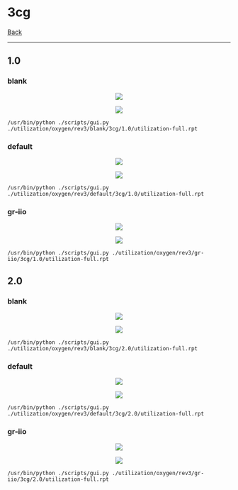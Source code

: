 # 3cg

[Back](<../rev3.md>)

---

## 1.0
### blank

<p align="center">
	<img src="../../../../images/oxygen/rev3/blank/3cg/1.0/table.jpg" />
</p>

<p align="center">
	<img src="../../../../images/oxygen/rev3/blank/3cg/1.0/graph.png" />
</p>

`/usr/bin/python ./scripts/gui.py ./utilization/oxygen/rev3/blank/3cg/1.0/utilization-full.rpt`

### default

<p align="center">
	<img src="../../../../images/oxygen/rev3/default/3cg/1.0/table.jpg" />
</p>

<p align="center">
	<img src="../../../../images/oxygen/rev3/default/3cg/1.0/graph.png" />
</p>

`/usr/bin/python ./scripts/gui.py ./utilization/oxygen/rev3/default/3cg/1.0/utilization-full.rpt`

### gr-iio

<p align="center">
	<img src="../../../../images/oxygen/rev3/gr-iio/3cg/1.0/table.jpg" />
</p>

<p align="center">
	<img src="../../../../images/oxygen/rev3/gr-iio/3cg/1.0/graph.png" />
</p>

`/usr/bin/python ./scripts/gui.py ./utilization/oxygen/rev3/gr-iio/3cg/1.0/utilization-full.rpt`

## 2.0
### blank

<p align="center">
	<img src="../../../../images/oxygen/rev3/blank/3cg/2.0/table.jpg" />
</p>

<p align="center">
	<img src="../../../../images/oxygen/rev3/blank/3cg/2.0/graph.png" />
</p>

`/usr/bin/python ./scripts/gui.py ./utilization/oxygen/rev3/blank/3cg/2.0/utilization-full.rpt`

### default

<p align="center">
	<img src="../../../../images/oxygen/rev3/default/3cg/2.0/table.jpg" />
</p>

<p align="center">
	<img src="../../../../images/oxygen/rev3/default/3cg/2.0/graph.png" />
</p>

`/usr/bin/python ./scripts/gui.py ./utilization/oxygen/rev3/default/3cg/2.0/utilization-full.rpt`

### gr-iio

<p align="center">
	<img src="../../../../images/oxygen/rev3/gr-iio/3cg/2.0/table.jpg" />
</p>

<p align="center">
	<img src="../../../../images/oxygen/rev3/gr-iio/3cg/2.0/graph.png" />
</p>

`/usr/bin/python ./scripts/gui.py ./utilization/oxygen/rev3/gr-iio/3cg/2.0/utilization-full.rpt`


